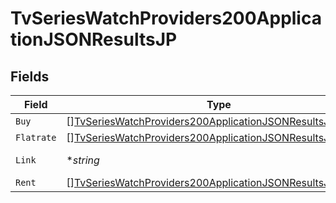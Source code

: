 # TvSeriesWatchProviders200ApplicationJSONResultsJP


## Fields

| Field                                                                                                                                               | Type                                                                                                                                                | Required                                                                                                                                            | Description                                                                                                                                         | Example                                                                                                                                             |
| --------------------------------------------------------------------------------------------------------------------------------------------------- | --------------------------------------------------------------------------------------------------------------------------------------------------- | --------------------------------------------------------------------------------------------------------------------------------------------------- | --------------------------------------------------------------------------------------------------------------------------------------------------- | --------------------------------------------------------------------------------------------------------------------------------------------------- |
| `Buy`                                                                                                                                               | [][TvSeriesWatchProviders200ApplicationJSONResultsJPBuy](../../models/operations/tvserieswatchproviders200applicationjsonresultsjpbuy.md)           | :heavy_minus_sign:                                                                                                                                  | N/A                                                                                                                                                 |                                                                                                                                                     |
| `Flatrate`                                                                                                                                          | [][TvSeriesWatchProviders200ApplicationJSONResultsJPFlatrate](../../models/operations/tvserieswatchproviders200applicationjsonresultsjpflatrate.md) | :heavy_minus_sign:                                                                                                                                  | N/A                                                                                                                                                 |                                                                                                                                                     |
| `Link`                                                                                                                                              | **string*                                                                                                                                           | :heavy_minus_sign:                                                                                                                                  | N/A                                                                                                                                                 | https://www.themoviedb.org/tv/1399-game-of-thrones/watch?locale=JP                                                                                  |
| `Rent`                                                                                                                                              | [][TvSeriesWatchProviders200ApplicationJSONResultsJPRent](../../models/operations/tvserieswatchproviders200applicationjsonresultsjprent.md)         | :heavy_minus_sign:                                                                                                                                  | N/A                                                                                                                                                 |                                                                                                                                                     |